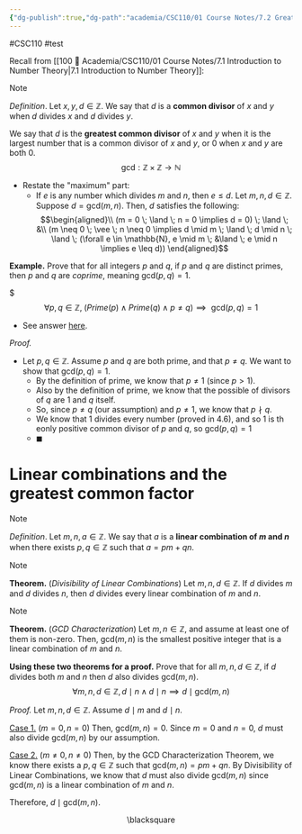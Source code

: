 ```yaml
---
{"dg-publish":true,"dg-path":"academia/CSC110/01 Course Notes/7.2 Greatest Common Divisor.md","permalink":"/academia/csc-110/01-course-notes/7-2-greatest-common-divisor/","created":"2023-10-21T22:46:20.201-04:00","updated":"2023-10-26T14:24:55.476-04:00"}
---
```


#CSC110 #test 

Recall from [[100 📒 Academia/CSC110/01 Course Notes/7.1 Introduction to Number Theory\|7.1 Introduction to Number Theory]]:
> [!note] 
> *Definition*. Let $x,y,d \in \mathbb{Z}$. We say that $d$ is a **common divisor** of $x$ and $y$ when $d$ divides $x$ and $d$ divides $y$.

We say that $d$ is the **greatest common divisor** of $x$ and $y$ when it is the largest number that is a common divisor of $x$ and $y$, or $0$ when $x$ and $y$ are both $0$.
$$\text{gcd} : \mathbb{Z} \times \mathbb{Z} \rightarrow \mathbb{N}$$
- Restate the "maximum" part:
	- If $e$ is any number which divides $m$ and $n$, then $e \leq d$.
	Let $m,n,d \in \mathbb{Z}$.
	Suppose $d = \text{gcd}(m,n)$.
	Then, $d$ satisfies the following:
	$$\begin{aligned}\\ 
	(m = 0 \; \land \; n = 0 \implies d = 0) \;
	\land \; &\\
	(m \neq 0 \; \vee \; n \neq 0 \implies
	d \mid m \; \land \; 
	d \mid n \; \land \; 
	(\forall e \in \mathbb{N}, 
	e \mid m \; &\land \; 
	e \mid n \implies
	e \leq d))
	\end{aligned}$$

**Example.** Prove that for all integers $p$ and $q$, if $p$ and $q$ are distinct primes, then $p$ and $q$ are *coprime*, meaning $\text{gcd}(p,q) = 1$.

$$$\forall p, q \in \mathbb{Z}, \; (Prime(p) \land Prime(q) \land p \neq q) \implies \text{ gcd}(p,q) = 1$$

- See answer [here](https://www.teach.cs.toronto.edu/~csc110y/fall/notes/07-number-theory/02-greatest-common-divisor.html).

*Proof.*
- Let $p,q \in \mathbb{Z}$. Assume $p$ and $q$ are both prime, and that $p \neq q$. We want to show that $\text{gcd}(p, q) = 1$.
	- By the definition of prime, we know that $p \neq 1$ (since $p > 1$).
	- Also by the definition of prime, we know that the possible of divisors of $q$ are $1$ and $q$ itself.
	- So, since $p \neq q$ (our assumption) and $p \neq 1$, we know that $p \nmid q$.
	- We know that $1$ divides every number (proved in 4.6), and so 1 is th eonly positive common divisor of $p$ and $q$, so $\text{gcd}(p,q) = 1$
	- $\blacksquare$

# Linear combinations and the greatest common factor

> [!note]
> *Definition*. Let $m,n,a \in \mathbb{Z}$. We say that $a$ is a **linear combination of $m$ and $n$** when there exists $p, q \in \mathbb{Z}$ such that $a = pm + qn$. 

> [!note]
> **Theorem.** (*Divisibility of Linear Combinations*)
> Let $m,n,d \in \mathbb{Z}$. If $d$ divides $m$ and $d$ divides $n$, then $d$ divides every linear combination of $m$ and $n$.

> [!note]
> **Theorem.** (*GCD Characterization*)
> Let $m,n \in \mathbb{Z}$, and assume at least one of them is non-zero. Then, $\text{gcd}(m,n)$ is the smallest positive integer that is a linear combination of $m$ and $n$.

**Using these two theorems for a proof.**
Prove that for all $m,n,d \in \mathbb{Z}$, if $d$ divides both $m$ and $n$ then $d$ also divides $\text{gcd}(m,n)$.
$$\forall m,n,d \in \mathbb{Z}, d \mid n \land d \mid n \implies d \mid \text{gcd}(m,n)$$

*Proof.*
Let $m,n,d \in \mathbb{Z}$.
Assume $d \mid m$ and $d \mid n$.

<u>Case 1.</u> ($m = 0, n = 0$)
Then, $\text{gcd}(m,n) = 0$.
Since $m = 0$ and $n = 0$, $d$ must also divide $\text{gcd}(m,n)$ by our assumption.

<u>Case 2.</u> ($m \neq 0, n \neq 0$)
Then, by the GCD Characterization Theorem, we know there exists a $p,q \in \mathbb{Z}$ such that $\text{gcd}(m,n) = pm + qn$. By Divisibility of Linear Combinations, we know that $d$ must also divide $\text{gcd}(m,n)$ since $\text{gcd}(m,n)$ is a linear combination of $m$ and $n$.

Therefore, $d \mid \text{gcd}(m,n)$. 
<div class="right-align"> <span class="math display">\blacksquare</span></div>
